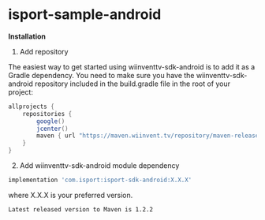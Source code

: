 # isport-sample-android

<b>Installation</b>

1. Add repository

The easiest way to get started using wiinventtv-sdk-android is to add it as a Gradle dependency. You need to make sure you have the wiinventtv-sdk-android repository included in the build.gradle file in the root of your project:

```gradle
allprojects {
    repositories {
        google()
        jcenter()
        maven { url "https://maven.wiinvent.tv/repository/maven-releases/" }
    }
}
```
2. Add wiinventtv-sdk-android module dependency

```gradle
implementation 'com.isport:isport-sdk-android:X.X.X'

```

where X.X.X is your preferred version.

```
Latest released version to Maven is 1.2.2
```

